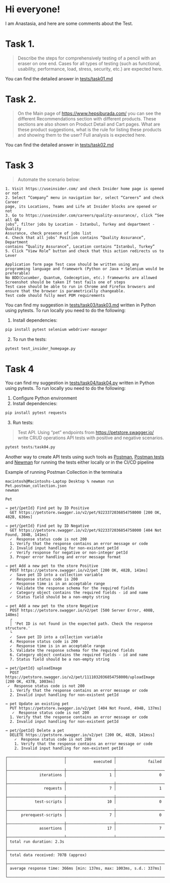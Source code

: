 # Hi everyone! 

I am Anastasia, and here are some comments about the Test.

# Task 1. 
> Describe the steps for comprehensively testing of a pencil with an eraser on one end. Cases for all types of testing (such as functional, usability, performance, load, stress, security, etc.) are expected here.

You can find the detailed answer in [tests/task01.md](tests/task01.md)

# Task 2. 
> On the Main page of https://www.hepsiburada.com/ you can see the different Recommendations section with different products. These sections are also shown on Product Detail and Cart pages. What are these product suggestions, what is the rule for listing these products and showing them to the user? Full analysis is expected here.

You can find the detailed answer in [tests/task02.md](tests/task02.md)

# Task 3 
> Automate the scenario below:
```
1. Visit https://useinsider.com/ and check Insider home page is opened or not
2. Select “Company” menu in navigation bar, select “Careers” and check Career
page, its Locations, Teams and Life at Insider blocks are opened or not
3. Go to https://useinsider.com/careers/quality-assurance/, click “See all QA
jobs”, filter jobs by Location - Istanbul, Turkey and department - Quality
Assurance, check presence of jobs list
4. Check that all jobs’ Position contains “Quality Assurance”, Department
contains “Quality Assurance”, Location contains “Istanbul, Turkey”
5. Click “View Role” button and check that this action redirects us to Lever

Application form page Test case should be written using any programming language and framework (Python or Java + Selenium would be preferable)
No BDD(Cucumber, Quantum, Codeception, etc.) frameworks are allowed Screenshot should be taken If test fails one of steps
Test case should be able to run in Chrome and Firefox browsers and ensure that the browser is parametrically changeable.
Test code should fully meet POM requirements
``` 


You can find my suggestion in [tests/task03/task03.md](tests/task03/tests/test_insider_careers.py) written in Python using pytests.
To run locally you need to do the following:

1. Install dependencies:

``` python
pip install pytest selenium webdriver-manager
``` 
2. To run the tests:

``` python
pytest test_insider_homepage.py
``` 


# Task 4 
You can find my suggestion in [tests/task04/task04.py](tests/task04/task04.py) written in Python using pytests.
To run locally you need to do the following:

1. Configure Python environment
2. Install dependencies:

``` python
pip install pytest requests
``` 
3. Run tests:
> Test API. Using “pet” endpoints from https://petstore.swagger.io/ write CRUD operations API tests with positive and negative scenarios.

``` python
pytest tests/task04.py
```

Another way to create API tests using such tools as [Postman](https://learning.postman.com/), [Postman tests](https://learning.postman.com/docs/tests-and-scripts/write-scripts/test-scripts/) and [Newman](https://learning.postman.com/docs/collections/using-newman-cli/installing-running-newman/) for running the tests either locally or in the CI/CD pipeline

Example of running Postman Collection in the terminal:a
```
macintosh@Macintoshs-Laptop Desktop % newman run Pet.postman_collection.json              
newman

Pet

→ pet/{petId} Find pet by ID Positive
  GET https://petstore.swagger.io/v2/pet/9223372036854758000 [200 OK, 482B, 636ms]

→ pet/{petId} Find pet by ID Negative
  GET https://petstore.swagger.io/v2/pet/9223372036854758000 [404 Not Found, 384B, 141ms]
  ✓  Response status code is not 200
  1. Verify that the response contains an error message or code
  2. Invalid input handling for non-existent petId
  ✓  Verify response for negative or non-integer petId
  3. Proper error handling and error message format

→ pet Add a new pet to the store Positive
  POST https://petstore.swagger.io/v2/pet [200 OK, 482B, 141ms]
  ✓  Save pet ID into a collection variable
  ✓  Response status code is 200
  ✓  Response time is in an acceptable range
  ✓  Validate the response schema for the required fields
  ✓  Category object contains the required fields - id and name
  ✓  Status field should be a non-empty string

→ pet Add a new pet to the store Negative
  POST https://petstore.swagger.io/v2/pet [500 Server Error, 400B, 140ms]
  ┌
  │ 'Pet ID is not found in the expected path. Check the response structure.'
  └
  ✓  Save pet ID into a collection variable
  4. Response status code is 200
  ✓  Response time is in an acceptable range
  5. Validate the response schema for the required fields
  6. Category object contains the required fields - id and name
  7. Status field should be a non-empty string

→ pet/{petId} uploadImage
  POST https://petstore.swagger.io/v2/pet/1111032036854758000/uploadImage [200 OK, 437B, 1003ms]
 ✓  Response status code is not 200
  1. Verify that the response contains an error message or code
  2. Invalid input handling for non-existent petId

→ pet Update an existing pet
  PUT https://petstore.swagger.io/v2/pet [404 Not Found, 494B, 137ms]
   ✓  Response status code is not 200
  1. Verify that the response contains an error message or code
  2. Invalid input handling for non-existent petId

→ pet/{petId} Delete a pet
  DELETE https://petstore.swagger.io/v2/pet [200 OK, 482B, 141mss]
    ✓  Response status code is not 200
    1. Verify that the response contains an error message or code
    2. Invalid input handling for non-existent petId

┌─────────────────────────┬─────────────────────┬─────────────────────┐
│                         │            executed │              failed │
├─────────────────────────┼─────────────────────┼─────────────────────┤
│              iterations │                   1 │                   0 │
├─────────────────────────┼─────────────────────┼─────────────────────┤
│                requests │                   7 │                   1 │
├─────────────────────────┼─────────────────────┼─────────────────────┤
│            test-scripts │                  10 │                   0 │
├─────────────────────────┼─────────────────────┼─────────────────────┤
│      prerequest-scripts │                   7 │                   0 │
├─────────────────────────┼─────────────────────┼─────────────────────┤
│              assertions │                  17 │                   7 │
├─────────────────────────┴─────────────────────┴─────────────────────┤
│ total run duration: 2.3s                                            │
├─────────────────────────────────────────────────────────────────────┤
│ total data received: 707B (approx)                                  │
├─────────────────────────────────────────────────────────────────────┤
│ average response time: 366ms [min: 137ms, max: 1003ms, s.d.: 337ms] │
└─────────────────────────────────────────────────────────────────────┘

``` 



